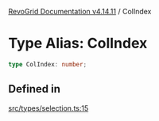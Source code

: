 [RevoGrid Documentation v4.14.11](README.md) / ColIndex

# Type Alias: ColIndex

```ts
type ColIndex: number;
```

## Defined in

[src/types/selection.ts:15](https://github.com/revolist/revogrid/blob/8390153a63782c6f2a806fb42e5983525eb9dc87/src/types/selection.ts#L15)
